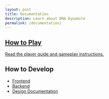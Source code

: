 ```yaml
---
layout: post
title: Documentation
description: Learn about DNA Dynamite
permalink: /documentation/
---
```

<div class="grid grid-cols-1 md:grid-cols-2 gap-6 my-10">

  <!-- How to Play Card -->
  <a href="{{ site.baseurl }}/how-to-play" class="block bg-[#001f3f] text-white border border-slate-200 rounded-xl p-6 shadow hover:shadow-md transition-all duration-300">
    <h2 class="text-2xl font-semibold mb-3">How to Play</h2>
    <p>Read the player guide and gameplay instructions.</p>
  </a>

  <!-- How to Develop Card -->
  <div class="bg-[#001f3f] text-white border border-slate-200 rounded-xl p-6 shadow transition-all duration-300">
    <h2 class="text-2xl font-semibold mb-3">How to Develop</h2>
    <ul class="list-disc list-inside space-y-2">
      <li><a href="{{ site.baseurl }}/frontend" class="text-white hover:underline">Frontend</a></li>
      <li><a href="{{ site.baseurl }}/backend_documentation" class="text-white hover:underline">Backend</a></li>
      <li><a href="{{ site.baseurl }}/design_documentation" class="text-white hover:underline">Design Documentation</a></li>
    </ul>
  </div>

</div>

